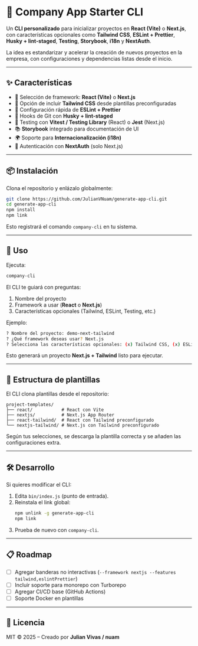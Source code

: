 # 🚀 Company App Starter CLI

Un **CLI personalizado** para inicializar proyectos en **React (Vite)** o **Next.js**, con características opcionales como **Tailwind CSS**, **ESLint + Prettier**, **Husky + lint-staged**, **Testing**, **Storybook**, **i18n** y **NextAuth**.

La idea es estandarizar y acelerar la creación de nuevos proyectos en la empresa, con configuraciones y dependencias listas desde el inicio.

---

## ✨ Características

- 🔧 Selección de framework: **React (Vite)** o **Next.js**
- 🎨 Opción de incluir **Tailwind CSS** desde plantillas preconfiguradas
- 🧹 Configuración rápida de **ESLint + Prettier**
- 🐶 Hooks de Git con **Husky + lint-staged**
- 🧪 Testing con **Vitest / Testing Library** (React) o **Jest** (Next.js)
- 📚 **Storybook** integrado para documentación de UI
- 🌍 Soporte para **Internacionalización (i18n)**
- 🔐 Autenticación con **NextAuth** (solo Next.js)

---

## 📦 Instalación

Clona el repositorio y enlázalo globalmente:

```bash
git clone https://github.com/JulianVNuam/generate-app-cli.git
cd generate-app-cli
npm install
npm link
```

Esto registrará el comando `company-cli` en tu sistema.

---

## 🚀 Uso

Ejecuta:

```bash
company-cli
```

El CLI te guiará con preguntas:

1. Nombre del proyecto
2. Framework a usar (**React** o **Next.js**)
3. Características opcionales (Tailwind, ESLint, Testing, etc.)

Ejemplo:

```bash
? Nombre del proyecto: demo-next-tailwind
? ¿Qué framework deseas usar? Next.js
? Selecciona las características opcionales: (x) Tailwind CSS, (x) ESLint + Prettier, (x) Husky + lint-staged
```

Esto generará un proyecto **Next.js + Tailwind** listo para ejecutar.

---

## 📂 Estructura de plantillas

El CLI clona plantillas desde el repositorio:

```
project-templates/
├── react/           # React con Vite
├── nextjs/          # Next.js App Router
├── react-tailwind/  # React con Tailwind preconfigurado
└── nextjs-tailwind/ # Next.js con Tailwind preconfigurado
```

Según tus selecciones, se descarga la plantilla correcta y se añaden las configuraciones extra.

---

## 🛠 Desarrollo

Si quieres modificar el CLI:

1. Edita `bin/index.js` (punto de entrada).
2. Reinstala el link global:
   ```bash
   npm unlink -g generate-app-cli
   npm link
   ```
3. Prueba de nuevo con `company-cli`.

---

## 📋 Roadmap

- [ ] Agregar banderas no interactivas (`--framework nextjs --features tailwind,eslintPrettier`)
- [ ] Incluir soporte para monorepo con Turborepo
- [ ] Agregar CI/CD base (GitHub Actions)
- [ ] Soporte Docker en plantillas

---

## 📄 Licencia

MIT © 2025 – Creado por **Julian Vivas / nuam**
